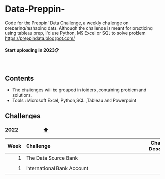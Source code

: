 # Data-Preppin-
Code for the Preppin' Data Challenge, a weekly challenge on preparing/reshaping data. Although the challenge is meant for practicing using tableau prep, I'd use Python, MS Excel or SQL to solve problem https://preppindata.blogspot.com/
<br>
#### Start uploading in 2023📋
<br>

## <a id="contents"></a>Contents
* The challenges will be grouped in folders ,containing problem and solutions.
* Tools : Microsoft Excel, Python,SQL ,Tableau and Powerpoint 

## Challenges

### <a id="2022"></a>2022 &nbsp;&nbsp;&nbsp;&nbsp;&nbsp;&nbsp;&nbsp;&nbsp;&nbsp;&nbsp;&nbsp;&nbsp;&nbsp;&nbsp;&nbsp;&nbsp;&nbsp;&nbsp;&nbsp;&nbsp;<span title="Return to table of contents"><a href="">⬆️</a></span>
|Week|Challenge&nbsp;&nbsp;&nbsp;&nbsp;&nbsp;&nbsp;&nbsp;&nbsp;&nbsp;&nbsp;&nbsp;&nbsp;&nbsp;&nbsp;&nbsp;&nbsp;&nbsp;&nbsp;&nbsp;&nbsp;&nbsp;&nbsp;&nbsp;&nbsp;&nbsp;&nbsp;&nbsp;&nbsp;&nbsp;&nbsp;&nbsp;&nbsp;&nbsp;&nbsp;&nbsp;&nbsp;&nbsp;&nbsp;&nbsp;&nbsp;&nbsp;&nbsp;&nbsp;&nbsp;&nbsp;&nbsp;&nbsp;&nbsp;&nbsp;&nbsp;&nbsp;&nbsp;&nbsp;&nbsp;&nbsp;&nbsp;&nbsp;&nbsp;&nbsp;&nbsp;&nbsp;&nbsp;&nbsp;&nbsp;&nbsp;&nbsp;&nbsp;&nbsp;&nbsp;&nbsp;&nbsp;|Challenge<br>Description|My Solutions|Video<br>Walkthroughs|
|-:|:--------------------------------------------------|:-:|:-:|:-:|
|1|The Data Source Bank|[📋](####)|[✅](https://github.com/benedictdebrah/Data-Preppin-/tree/main/W1)||
|1|International Bank Account|[📋](####)|[✅](https://github.com/benedictdebrah/Data-Preppin-/tree/main/W2)|https://youtu.be/I66brI3AF8w|

